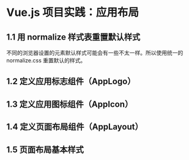 # Vue.js 项目实践：应用布局

## 1.1 用 normalize 样式表重置默认样式

不同的浏览器设置的元素默认样式可能会有一些不太一样。所以使用统一的 normalize.css 重置默认的样式。

## 1.2 定义应用标志组件（AppLogo）

## 1.3 定义应用图标组件（AppIcon）

## 1.4 定义页面布局组件（AppLayout）

## 1.5 页面布局基本样式
